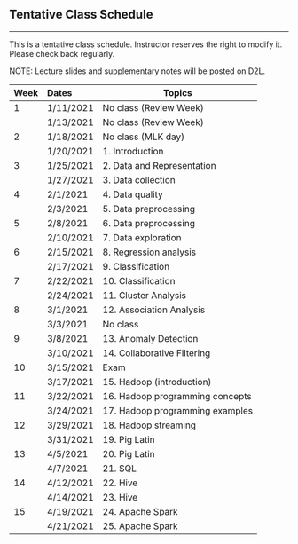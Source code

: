## Tentative Class Schedule
---
 This is a tentative class schedule. Instructor reserves the right to modify it. Please check back regularly. 
 
 NOTE: Lecture slides and supplementary notes will be posted on D2L. 

| Week |  Dates   |    Topics       |
|------|:---------|-----------------|
| 1  | 1/11/2021  | No class (Review Week) |
|    | 1/13/2021  | No class (Review Week) | 
| 2  | 1/18/2021  | No class (MLK day) | 
|    | 1/20/2021  | 1. Introduction  |
| 3  | 1/25/2021  | 2. Data and Representation |
|    | 1/27/2021  | 3. Data collection    | 
| 4  | 2/1/2021  | 4.  Data quality       |
|    | 2/3/2021  | 5.  Data preprocessing | 
| 5  | 2/8/2021   | 6. Data preprocessing |
|    | 2/10/2021   | 7. Data exploration  |
| 6  | 2/15/2021  | 8. Regression analysis |
|    | 2/17/2021  | 9. Classification  |
| 7  | 2/22/2021  | 10. Classification  |
|    | 2/24/2021  | 11. Cluster Analysis   |
| 8  | 3/1/2021  | 12. Association Analysis  | 
|    | 3/3/2021  | No class |
| 9  | 3/8/2021   | 13. Anomaly Detection    |
|    | 3/10/2021  | 14. Collaborative Filtering |
| 10 | 3/15/2021  | Exam |
|    | 3/17/2021  | 15. Hadoop (introduction)      |
| 11 | 3/22/2021  | 16. Hadoop programming concepts  |
|    | 3/24/2021  | 17. Hadoop programming examples |
| 12 | 3/29/2021  | 18. Hadoop streaming  |
|    | 3/31/2021  | 19. Pig Latin     |
| 13 | 4/5/2021   | 20. Pig Latin     |
|    | 4/7/2021   | 21. SQL      | 
| 14 | 4/12/2021  | 22. Hive     |
|    | 4/14/2021  | 23. Hive     |
| 15 | 4/19/2021  | 24. Apache Spark    |
|    | 4/21/2021  | 25. Apache Spark    |
